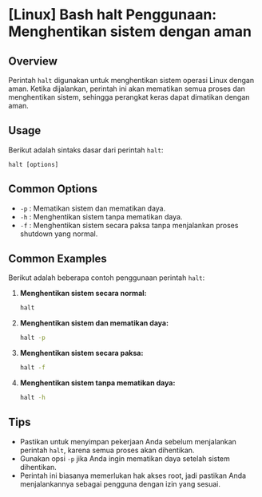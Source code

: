 # [Linux] Bash halt Penggunaan: Menghentikan sistem dengan aman

## Overview
Perintah `halt` digunakan untuk menghentikan sistem operasi Linux dengan aman. Ketika dijalankan, perintah ini akan mematikan semua proses dan menghentikan sistem, sehingga perangkat keras dapat dimatikan dengan aman.

## Usage
Berikut adalah sintaks dasar dari perintah `halt`:

```
halt [options]
```

## Common Options
- `-p` : Mematikan sistem dan mematikan daya.
- `-h` : Menghentikan sistem tanpa mematikan daya.
- `-f` : Menghentikan sistem secara paksa tanpa menjalankan proses shutdown yang normal.

## Common Examples
Berikut adalah beberapa contoh penggunaan perintah `halt`:

1. **Menghentikan sistem secara normal:**
   ```bash
   halt
   ```

2. **Menghentikan sistem dan mematikan daya:**
   ```bash
   halt -p
   ```

3. **Menghentikan sistem secara paksa:**
   ```bash
   halt -f
   ```

4. **Menghentikan sistem tanpa mematikan daya:**
   ```bash
   halt -h
   ```

## Tips
- Pastikan untuk menyimpan pekerjaan Anda sebelum menjalankan perintah `halt`, karena semua proses akan dihentikan.
- Gunakan opsi `-p` jika Anda ingin mematikan daya setelah sistem dihentikan.
- Perintah ini biasanya memerlukan hak akses root, jadi pastikan Anda menjalankannya sebagai pengguna dengan izin yang sesuai.
